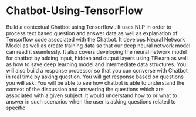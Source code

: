 # Chatbot-Using-TensorFlow
Build a contextual Chatbot using Tensorflow .
It uses NLP  in order to process text based question and answer data as well as explanation of Tensorflow code associated with the Chatbot.
It develops Neural Network Model as well as create training data so that our deep neural network model can read it seamlessly.
It also covers developing the neural network model for chatbot by adding input, hidden and output layers using TFlearn as well as how to save deep learning model and intermediate data structures.
You will also build a response processor so that you can converse with Chatbot in real time by asking question. You will get response based on questions you will ask.
You will be able to see how chatbot is able to understand the context of the discussion and answering the questions which are associated with a given subject. It would understand how to or what to answer in such scenarios when the user is asking questions related to specific
